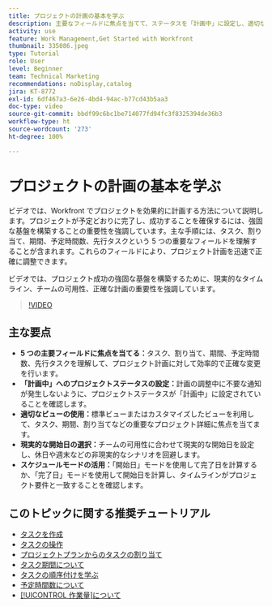 ```yaml
---
title: プロジェクトの計画の基本を学ぶ
description: 主要なフィールドに焦点を当てて、ステータスを「計画中」に設定し、適切なビューを使用し、現実的な開始日を選択し、正確なタイムラインのスケジュールモードを活用することで、プロジェクト計画を効率化します。
activity: use
feature: Work Management,Get Started with Workfront
thumbnail: 335086.jpeg
type: Tutorial
role: User
level: Beginner
team: Technical Marketing
recommendations: noDisplay,catalog
jira: KT-8772
exl-id: 6df467a3-6e26-4bd4-94ac-b77cd43b5aa3
doc-type: video
source-git-commit: bbdf99c6bc1be714077fd94fc3f8325394de36b3
workflow-type: ht
source-wordcount: '273'
ht-degree: 100%

---
```


# プロジェクトの計画の基本を学ぶ

ビデオでは、Workfront でプロジェクトを効果的に計画する方法について説明します。プロジェクトが予定どおりに完了し、成功することを確保するには、強固な基盤を構築することの重要性を強調しています。主な手順には、タスク、割り当て、期間、予定時間数、先行タスクという 5 つの重要なフィールドを理解することが含まれます。これらのフィールドにより、プロジェクト計画を迅速で正確に調整できます。

ビデオでは、プロジェクト成功の強固な基盤を構築するために、現実的なタイムライン、チームの可用性、正確な計画の重要性を強調しています。

>[!VIDEO](https://video.tv.adobe.com/v/335086/?quality=12&learn=on&enablevpops=1)

## 主な要点

* **5 つの主要フィールドに焦点を当てる：**&#x200B;タスク、割り当て、期間、予定時間数、先行タスクを理解して、プロジェクト計画に対して効率的で正確な変更を行います。
* **「計画中」へのプロジェクトステータスの設定：**&#x200B;計画の調整中に不要な通知が発生しないように、プロジェクトステータスが「計画中」に設定されていることを確認します。
* **適切なビューの使用：**&#x200B;標準ビューまたはカスタマイズしたビューを利用して、タスク、期間、割り当てなどの重要なプロジェクト詳細に焦点を当てます。
* **現実的な開始日の選択：**&#x200B;チームの可用性に合わせて現実的な開始日を設定し、休日や週末などの非現実的なシナリオを回避します。
* **スケジュールモードの活用：**「開始日」モードを使用して完了日を計算するか、「完了日」モードを使用して開始日を計算し、タイムラインがプロジェクト要件と一致することを確認します。



## このトピックに関する推奨チュートリアル

* [タスクを作成](/help/manage-work/tasks/how-to-create-tasks.md)
* [タスクの操作](/help/manage-work/tasks/work-with-tasks.md)
* [プロジェクトプランからのタスクの割り当て](/help/manage-work/tasks/assign-tasks-from-the-project-plan.md)
* [タスク期間について](/help/manage-work/tasks/understand-task-durations.md)
* [タスクの順序付けを学ぶ](/help/manage-work/tasks/learn-to-sequence-tasks.md)
* [予定時間数について](/help/manage-work/tasks/understand-planned-hours.md)
* [[!UICONTROL 作業量]について](/help/manage-work/tasks/understand-work-effort.md)
